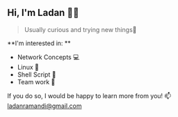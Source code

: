 ## Hi, I'm Ladan 🙋‍♀️
> Usually curious and trying new things🔭

**I'm interested in: **
- Network Concepts 💻
- Linux 🐧
- Shell Script 📜
- Team work 👯

If you do so, I would be happy to learn more from you!
📫 ladanramandi@gmail.com 
